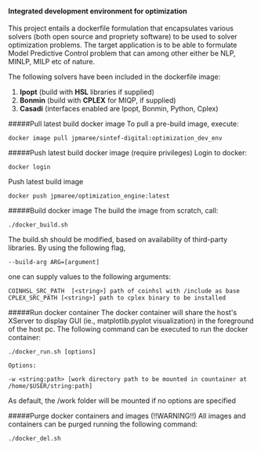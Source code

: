 #### Integrated development environment for optimization
This project entails a dockerfile formulation that encapsulates various solvers (both open source and propriety software)
to be used to solver optimization problems. The target application is to be able to formulate Model Predictive Control 
problem that can among other either be NLP, MINLP, MILP etc of nature.

The following solvers have been included in the dockerfile image:
    
 1. **Ipopt** (build with **HSL** libraries if supplied)
 2. **Bonmin** (build with **CPLEX** for MIQP, if supplied)
 3. **Casadi** (interfaces enabled are Ipopt, Bonmin, Python, Cplex)
 
 #####Pull latest build docker image
 To pull a pre-build image, execute:
 
    docker image pull jpmaree/sintef-digital:optimization_dev_env
 
 #####Push latest build docker image (require privileges)
 Login to docker:
 
    docker login
    
 Push latest build image
 
    docker push jpmaree/optimization_engine:latest 
 
 #####Build docker image
 The build the image from scratch, call:
 
    ./docker_build.sh
    
The build.sh should be modified, based on availability of third-party libraries. By using the following flag,
 
    --build-arg ARG=[argument]
    
one can supply values to the following arguments:
    
    COINHSL_SRC_PATH  [<string>] path of coinhsl with /include as base
    CPLEX_SRC_PATH [<string>] path to cplex binary to be installed
    
 #####Run docker container
  The docker container will share the host's XServer to display GUI (ie., matplotlib.pyplot visualization) in the 
  foreground of the host pc. The following command can be executed to run the docker container:
  
    ./docker_run.sh [options] 
    
    Options:
    
    -w <string:path> [work directory path to be mounted in countainer at /home/$USER/string:path]
    
As default, the /work folder will be mounted if no options are specified 
    
 #####Purge docker containers and images (!!WARNING!!)
 All images and containers can be purged running the following command:
 
    ./docker_del.sh
 

